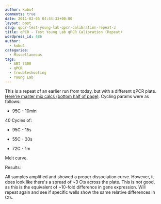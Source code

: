 ```yaml
---
author: kubu4
comments: true
date: 2011-02-05 04:44:33+00:00
layout: post
slug: qpcr-test-young-lab-qpcr-calibration-repeat-3
title: qPCR - Test Young Lab qPCR Calibration (Repeat)
wordpress_id: 486
author:
  - kubu4
categories:
  - Miscellaneous
tags:
  - ABI 7300
  - qPCR
  - troubleshooting
  - Young Lab
---
```


This is a repeat of an earlier run from today, but with a different qPCR plate. [Here're master mix calcs (bottom half of page)](https://eagle.fish.washington.edu/Arabidopsis/Notebook%20Workup%20Files/20110204-01.jpg). Cycling params were as follows:




    
  * 95C - 10min



40 Cycles of:




    
  * 95C - 15s

    
  * 55C - 30s

    
  * 72C - 1m



Melt curve.

Results:

All samples amplified and showed a proper dissociation curve. However, it does look like there's a spread of ~3 Cts across the plate. This is not good, as this is the equivalent of ~10-fold difference in gene expression. Will repeat again and see if specific wells show the same relative differences in Cts.
